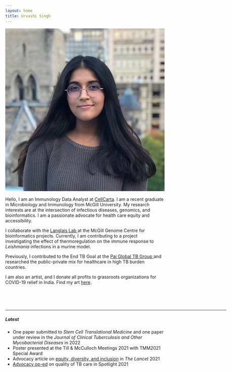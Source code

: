 ```yaml
---
layout: home
title: Urvashi Singh
---
```

<div class="container">
    <div class="row pl-5">
        <div class="col-6 col-md-4">
            <img src="/images/Headshot_Urvashi_S.jpg" class="img-fluid rounded-circle">
        </div>
        <div class="col-12 col-md-8">
            <p class="text-left w-75 pl-5">Hello, I am an Immunology Data Analyst at <a class="a-link" href="https://cellcarta.com/" target="_blank">CellCarta</a>. I am a recent graduate in Microbiology and Immunology from McGill University. My research interests are at the intersection of infectious diseases, genomics, and bioinformatics. I am a passionate advocate for health care equity and accessibility.</p>
            <p class="text-left w-75 pl-5">I collaborate with the <a class="a-link" href="https://www.langlaislab.com/" target="_blank"> Langlais Lab </a> at the McGill Genome Centre for bioinformatics projects. Currently, I am contributing to a project investigating the effect of thermoregulation on the immune response to <i>Leishmania</i> infections in a murine model.</p>
            <p class="text-left w-75 pl-5"> Previously, I contributed to the End TB Goal at the <a class="a-link" href="https://www.paitbgroup.org/" target="_blank"> Pai Global TB Group </a> and researched the public-private mix for healthcare in high TB burden countries.</p>
            <p class="text-left w-75 pl-5">I am also an artist, and I donate all profits to grassroots organizations for COVID-19 relief in India. Find my art <a class="a-link" href="https://www.whatapaagal.com/" target="_blank">here</a>.</p>
        </div>
    </div>
</div>


<br><br><br>
<hr width="700px;" style="height:1px" color="#f7c854">
<!--<div class="container pt-4" style="background-color: #f7c854">-->
<div class="container">
    <h5 class="page-heading">Latest</h5>
    <ul>
    <li class="text-left"> One paper submitted to <i> Stem Cell Translational Medicine </i> and one paper under review in the <i>Journal of Clinical Tuberculosis and Other Mycobacterial Diseases</i> in 2022 </li>  
    <li class="text-left"> Poster presented at the Till & McCulloch Meetings 2021 with TMM2021 Special Award </li>
    <li class="text-left">Advocacy article on <a class="a-link" href="https://www.thelancet.com/journals/lancet/article/PIIS0140-6736(20)32627-1/fulltext">equity, diversity, and inclusion</a> in <i>The Lancet</i> 2021</li>
    <li class="text-left"><a class="a-link" href="https://www.spotlightnsp.co.za/2021/10/21/opinion-quality-tuberculosis-care-starts-with-people/">Advocacy op-ed</a> on quality of TB care in Spotlight 2021</li>
    </ul>
    <br>
</div>

<br><br>
